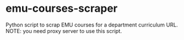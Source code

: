 # emu-courses-scraper

Python script to scrap EMU courses for a department curriculum URL.
NOTE: you need proxy server to use this script.
